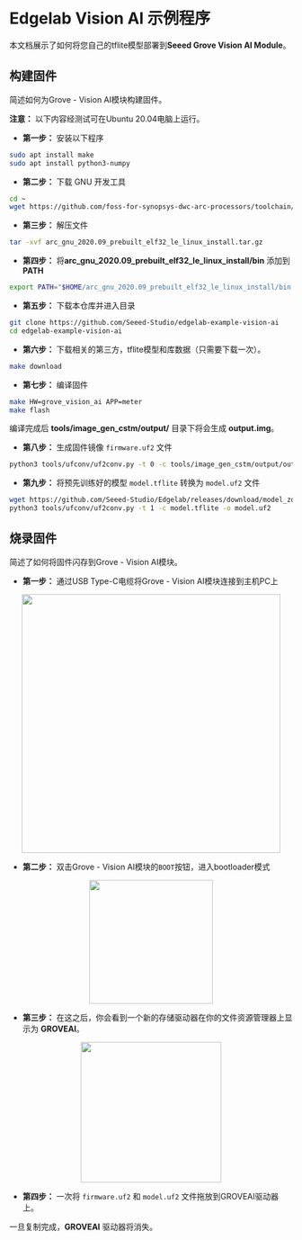 # Edgelab Vision AI 示例程序

本文档展示了如何将您自己的tflite模型部署到**Seeed Grove Vision AI Module**。

## 构建固件

简述如何为Grove - Vision AI模块构建固件。

**注意：** 以下内容经测试可在Ubuntu 20.04电脑上运行。

- **第一步：** 安装以下程序

```sh
sudo apt install make
sudo apt install python3-numpy
```

- **第二步：** 下载 GNU 开发工具

```sh
cd ~
wget https://github.com/foss-for-synopsys-dwc-arc-processors/toolchain/releases/download/arc-2020.09-release/arc_gnu_2020.09_prebuilt_elf32_le_linux_install.tar.gz
```

- **第三步：** 解压文件

```sh
tar -xvf arc_gnu_2020.09_prebuilt_elf32_le_linux_install.tar.gz
```

- **第四步：**  将**arc_gnu_2020.09_prebuilt_elf32_le_linux_install/bin** 添加到 **PATH**

```sh
export PATH="$HOME/arc_gnu_2020.09_prebuilt_elf32_le_linux_install/bin:$PATH"
```

- **第五步：** 下载本仓库并进入目录

```sh
git clone https://github.com/Seeed-Studio/edgelab-example-vision-ai
cd edgelab-example-vision-ai
```

- **第六步：** 下载相关的第三方，tflite模型和库数据（只需要下载一次）。

```sh
make download
```

- **第七步：** 编译固件

```sh
make HW=grove_vision_ai APP=meter
make flash
```

编译完成后 **tools/image_gen_cstm/output/** 目录下将会生成 **output.img**。


- **第八步：** 生成固件镜像 `firmware.uf2` 文件

```sh
python3 tools/ufconv/uf2conv.py -t 0 -c tools/image_gen_cstm/output/output.img -o firmware.uf2
```

- **第九步：** 将预先训练好的模型 `model.tflite` 转换为 `model.uf2` 文件

```sh
wget https://github.com/Seeed-Studio/Edgelab/releases/download/model_zoo/pfld_meter_int8.tflite model.tflite
python3 tools/ufconv/uf2conv.py -t 1 -c model.tflite -o model.uf2
```
## 烧录固件

简述了如何将固件闪存到Grove - Vision AI模块。

- **第一步：** 通过USB Type-C电缆将Grove - Vision AI模块连接到主机PC上

<div align=center><img width=460 src="https://files.seeedstudio.com/wiki/SenseCAP-A1101/47.png"/></div>

- **第二步：** 双击Grove - Vision AI模块的`BOOT`按钮，进入bootloader模式

<div align=center><img width=220 src="https://files.seeedstudio.com/wiki/SenseCAP-A1101/48.png"/></div>

- **第三步：** 在这之后，你会看到一个新的存储驱动器在你的文件资源管理器上显示为 **GROVEAI**。

<div align=center><img width=250 src="https://files.seeedstudio.com/wiki/SenseCAP-A1101/19.jpg"/></div>

- **第四步：** 一次将 `firmware.uf2` 和 `model.uf2` 文件拖放到GROVEAI驱动器上。

一旦复制完成，**GROVEAI** 驱动器将消失。
